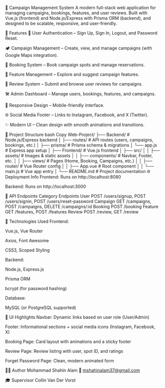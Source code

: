 🎯 Campaign Management System
A modern full-stack web application for managing campaigns, bookings, features, and user reviews. Built with Vue.js (frontend) and Node.js/Express with Prisma ORM (backend), and designed to be scalable, responsive, and user-friendly.

🚀 Features
🔐 User Authentication – Sign Up, Sign In, Logout, and Password Reset.

🏕️ Campaign Management – Create, view, and manage campaigns (with Google Maps integration).

📅 Booking System – Book campaign spots and manage reservations.

🌟 Feature Management – Explore and suggest campaign features.

📝 Review System – Submit and browse user reviews for campaigns.

🛠️ Admin Dashboard – Manage users, bookings, features, and campaigns.

📱 Responsive Design – Mobile-friendly interface.

🌐 Social Media Footer – Links to Instagram, Facebook, and X (Twitter).

✨ Modern UI – Clean design with smooth animations and transitions.

🧱 Project Structure
bash
Copy
Web-Project/
├── Backend/                # Node.js/Express backend
│   ├── routes/            # API routes (users, campaigns, bookings, etc.)
│   ├── prisma/            # Prisma schema & migrations
│   └── app.js             # Express app setup
│
├── Frontend/              # Vue.js frontend
│   ├── src/
│   │   ├── assets/        # Images & static assets
│   │   ├── components/    # Navbar, Footer, etc.
│   │   ├── views/         # Pages (Home, Booking, Campaigns, etc.)
│   │   ├── router/        # Vue Router config
│   │   ├── App.vue        # Root component
│   │   └── main.js        # Vue app entry
│
└── README.md              # Project documentation
🌐 Deployment Info
Frontend: Runs on http://localhost:8080

Backend: Runs on http://localhost:3000

🔌 API Endpoints
Category	Endpoints
User	POST /users/signup, POST /users/signin, POST /users/reset-password
Campaign	GET /campaigns, POST /campaigns, DELETE /campaigns/:id
Booking	POST /booking
Feature	GET /features, POST /features
Review	POST /review, GET /review

🧰 Technologies Used
Frontend:

Vue.js, Vue Router

Axios, Font Awesome

CSS3, Scoped Styling

Backend:

Node.js, Express.js

Prisma ORM

bcrypt (for password hashing)

Database:

MySQL (or PostgreSQL supported)

🎨 UI Highlights
Navbar: Dynamic links based on user role (User/Admin)

Footer: Informational sections + social media icons (Instagram, Facebook, X)

Booking Page: Card layout with animations and a sticky footer

Review Page: Review listing with user, spot ID, and ratings

Forget Password Page: Clean, modern animated form

👨‍💻 Author
Mohammad Shahin Alam
📧 mshahinalam37@gmail.com

🎓 Supervisor
Collin Van Der Vorst
